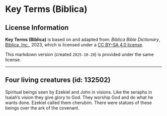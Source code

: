 # Key Terms (Biblica)

## License Information

**Key Terms (Biblica)** is based on and adapted from: _Biblica Bible Dictionary_, [Biblica, Inc.](https://www.biblica.com/), 2023, which is licensed under a [CC BY-SA 4.0 license](https://creativecommons.org/licenses/by-sa/4.0/legalcode.en).

This markdown version (created `2025-10-20`) is provided under the same license.



--------------------------------

## Four living creatures (id: 132502)

Spiritual beings seen by Ezekiel and John in visions. Like the seraphs in Isaiah’s vision they give glory to God. They worship God and do what he wants done. Ezekiel called them cherubim. There were statues of these beings over the ark of the covenant.


